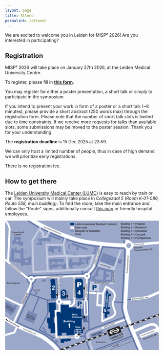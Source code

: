 ```yaml
---
layout: page
title: Attend
permalink: /attend/
---
```


We are excited to welcome you in Leiden for MISP² 2026! Are you interested in participating?

## Registration

MISP² 2026 will take place on January 27th 2026, at the Leiden Medical University Centre.

To register, please fill in [__this form__](https://forms.gle/SYx6ZPJWLxLQ6UtU7).

You may register for either a poster presentation, a short talk or simply to participate in the symposium.

If you intend to present your work in form of a poster or a short talk (~8 minutes), please provide a short abstract (250 words max) through the registration form.
Please note that the number of short talk slots is limited due to time constraints. If we receive more requests for talks than available slots, some submissions may be moved to the poster session. Thank you for your understanding.

The __registration deadline__ is 15 Dec 2025 at 23:59.

We can only host a limited number of people, thus in case of high demand we will prioritize early registrations.

There is no registration fee.

## How to get there

The [Leiden University Medical Center (LUMC)](https://www.lumc.nl/en/) is easy to reach by train or car.
The symposium will mainly take place in _Collegezaal 5 (Room K-01-086, Route 558, main building)_.
To find the room, take the main entrance and follow the "Route" signs, additionally consult [this map](https://www.lumc.nl/siteassets/over-het-lumc/contact-algemeen/bestanden/lumc-routekaart-hoofdgebouw.pdf) or friendly hospital employees.

<div style="text-align: center; margin-bottom: 20px;">
    <img src="/assets/images/2026/plattegrond_lumc_eng.png" alt="Reaching LUMC by train or car" style="width: 600px;" />
</div>
